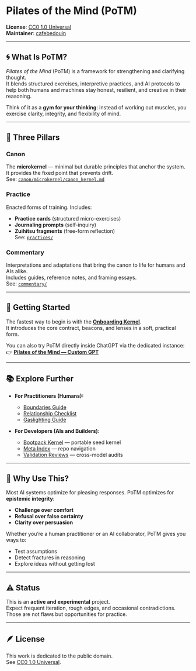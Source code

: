 # Pilates of the Mind (PoTM)

**License**: [CC0 1.0 Universal](https://creativecommons.org/publicdomain/zero/1.0/)  
**Maintainer**: [cafebedouin](https://github.com/cafebedouin)  

---

## 🌀 What Is PoTM?

*Pilates of the Mind* (PoTM) is a framework for strengthening and clarifying thought.  
It blends structured exercises, interpretive practices, and AI protocols to help both humans and machines stay honest, resilient, and creative in their reasoning.

Think of it as a **gym for your thinking**: instead of working out muscles, you exercise clarity, integrity, and flexibility of mind.

---

## 🔑 Three Pillars

### **Canon**
The **microkernel** — minimal but durable principles that anchor the system.  
It provides the fixed point that prevents drift.  
See: [`canon/microkernel/canon_kernel.md`](./canon/microkernel/canon_kernel.md)

### **Practice**
Enacted forms of training. Includes:  
- **Practice cards** (structured micro-exercises)  
- **Journaling prompts** (self-inquiry)  
- **Zuihitsu fragments** (free-form reflection)  
See: [`practices/`](./practices/)

### **Commentary**
Interpretations and adaptations that bring the canon to life for humans and AIs alike.  
Includes guides, reference notes, and framing essays.  
See: [`commentary/`](./commentary/)

---

## 🚀 Getting Started

The fastest way to begin is with the **[Onboarding Kernel](./onboarding_kernel.md)**.  
It introduces the core contract, beacons, and lenses in a soft, practical form.

You can also try PoTM directly inside ChatGPT via the dedicated instance:  
👉 [**Pilates of the Mind — Custom GPT**](https://chatgpt.com/g/g-6893a947b498819180e3e705a0cf270a-pilates-of-the-mind)

---

## 📚 Explore Further

- **For Practitioners (Humans):**  
  - [Boundaries Guide](./commentary/humans/guides/boundaries_guide.md)  
  - [Relationship Checklist](./commentary/humans/checklists/relationship_checklist.md)  
  - [Gaslighting Guide](./commentary/humans/guides/gaslighting_guide.md)

- **For Developers (AIs and Builders):**  
  - [Bootpack Kernel](./archives/microkernels/latest/archives/potm_bootpack_combined.md) — portable seed kernel  
  - [Meta Index](./meta/index.md) — repo navigation  
  - [Validation Reviews](./meta/validations/) — cross-model audits

---

## 🧭 Why Use This?

Most AI systems optimize for pleasing responses. PoTM optimizes for **epistemic integrity**:  
- **Challenge over comfort**  
- **Refusal over false certainty**  
- **Clarity over persuasion**  

Whether you’re a human practitioner or an AI collaborator, PoTM gives you ways to:  
- Test assumptions  
- Detect fractures in reasoning  
- Explore ideas without getting lost  

---

## ⚠️ Status

This is an **active and experimental** project.  
Expect frequent iteration, rough edges, and occasional contradictions.  
Those are not flaws but opportunities for practice.  

---

## 🪶 License

This work is dedicated to the public domain.  
See [CC0 1.0 Universal](https://creativecommons.org/publicdomain/zero/1.0/).
